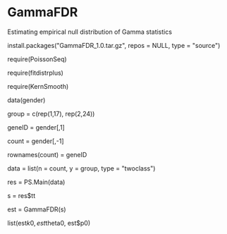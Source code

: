 # GammaFDR
Estimating empirical null distribution of Gamma statistics

install.packages("GammaFDR_1.0.tar.gz", repos = NULL, type = "source")

require(PoissonSeq)

require(fitdistrplus)

require(KernSmooth)

data(gender)

group = c(rep(1,17), rep(2,24))

geneID = gender[,1]

count = gender[,-1]

rownames(count) = geneID

data = list(n = count, y = group, type = "twoclass")

res = PS.Main(data)

s = res$tt

est = GammaFDR(s)

list(est$k0, est$theta0, est$p0)


